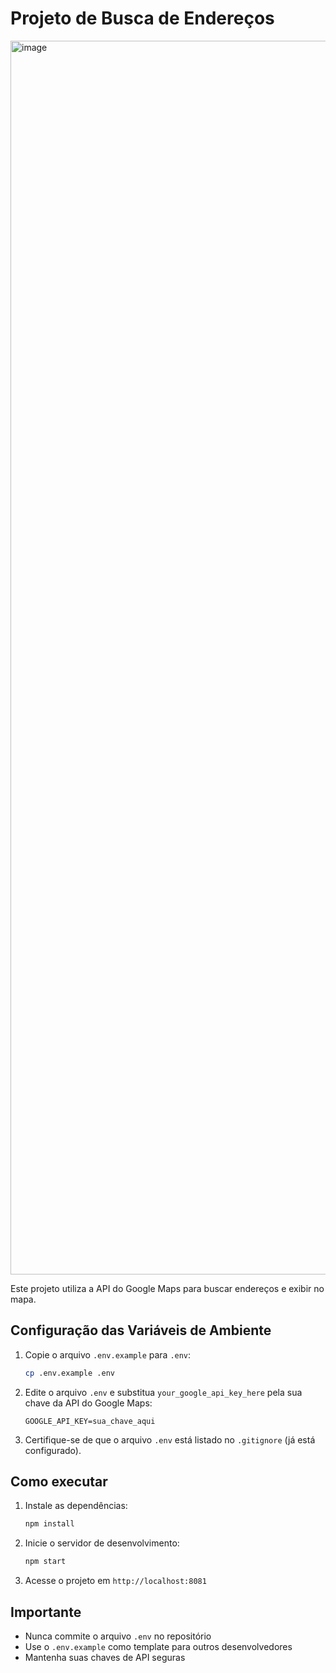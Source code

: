 # Projeto de Busca de Endereços

<img width="3104" height="1974" alt="image" src="https://github.com/user-attachments/assets/7162eb71-24ee-464f-822a-0404380becb4" />


Este projeto utiliza a API do Google Maps para buscar endereços e exibir no mapa.

## Configuração das Variáveis de Ambiente

1. Copie o arquivo `.env.example` para `.env`:
   ```bash
   cp .env.example .env
   ```

2. Edite o arquivo `.env` e substitua `your_google_api_key_here` pela sua chave da API do Google Maps:
   ```
   GOOGLE_API_KEY=sua_chave_aqui
   ```

3. Certifique-se de que o arquivo `.env` está listado no `.gitignore` (já está configurado).

## Como executar

1. Instale as dependências:
   ```bash
   npm install
   ```

2. Inicie o servidor de desenvolvimento:
   ```bash
   npm start
   ```

3. Acesse o projeto em `http://localhost:8081`

## Importante

- Nunca commite o arquivo `.env` no repositório
- Use o `.env.example` como template para outros desenvolvedores
- Mantenha suas chaves de API seguras
